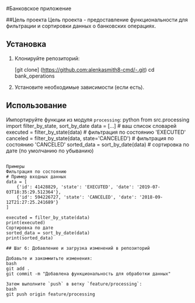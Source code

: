 #Банковское приложение

##Цель проекта 
Цель проекта - предоставление функциональности для фильтрации и сортировки
данных о банковских операциях.

## Установка

1. Клонируйте репозиторий:

   [git clone] (https://github.com:alenkasmith8-cmd/-.git)
   cd bank_operations
   

2. Установите необходимые зависимости (если есть).

## Использование

Импортируйте функции из модуля `processing`:
python
from src.processing import filter_by_state, sort_by_date
data = [...]  # ваш список словарей
executed = filter_by_state(data)  # фильтрация по состоянию 'EXECUTED'
canceled = filter_by_state(data, state='CANCELED')  # фильтрация по состоянию 'CANCELED'
sorted_data = sort_by_date(data)  # сортировка по дате (по умолчанию по убыванию)
```

Примеры
Фильтрация по состоянию
# Пример входных данных
data = [
    {'id': 41428829, 'state': 'EXECUTED', 'date': '2019-07-03T18:35:29.512364'},
    {'id': 594226727, 'state': 'CANCELED', 'date': '2018-09-12T21:27:25.241689'}
]

executed = filter_by_state(data)
print(executed)
Сортировка по дате
sorted_data = sort_by_date(data)
print(sorted_data)

## Шаг 6: Добавление и загрузка изменений в репозиторий

Добавьте и закоммитьте изменения:
bash
git add .
git commit -m "Добавлена функциональность для обработки данных"

Затем выполните `push` в ветку `feature/processing`:
bash
git push origin feature/processing
```